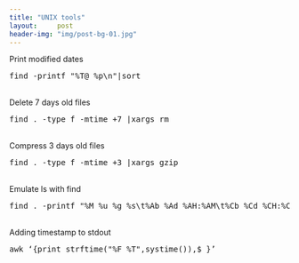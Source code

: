 ```yaml
---
title: "UNIX tools"
layout:     post
header-img: "img/post-bg-01.jpg"
---
```

<p>Print modified dates
<pre>find -printf "%T@ %p\n"|sort</pre><br />
Delete 7 days old files
<pre>find . -type f -mtime +7 |xargs rm</pre><br />
Compress 3 days old files
<pre>find . -type f -mtime +3 |xargs gzip</pre><br />
Emulate ls&nbsp;with find
<pre>find . -printf "%M %u %g %s\t%Ab %Ad %AH:%AM\t%Cb %Cd %CH:%CM\t%P\n"</pre><br />
Adding timestamp to stdout
<pre>awk &lsquo;{print strftime("%F %T",systime()),$_}&rsquo;</pre>

